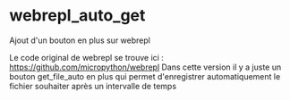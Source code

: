 # webrepl_auto_get
Ajout d'un bouton en plus sur webrepl


Le code original de webrepl se trouve ici : https://github.com/micropython/webrepl
Dans cette version il y a juste un bouton get_file_auto en plus qui permet d'enregistrer automatiquement le fichier souhaiter après un intervalle de temps
